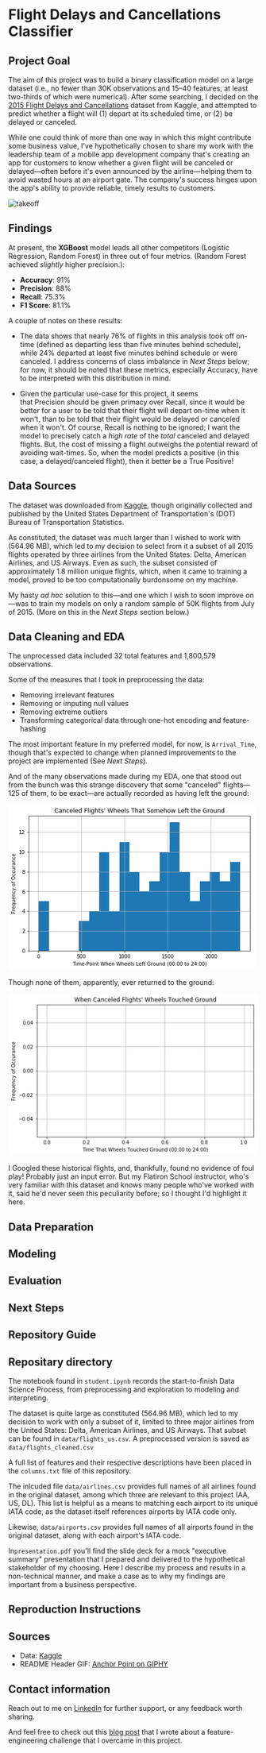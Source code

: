 
# Flight Delays and Cancellations Classifier

## Project Goal

The aim of this project was to build a binary classification model on a large dataset (i.e., no fewer than 30K observations and 15–40 features, at least two-thirds of which were numerical). After some searching, I decided on the [2015 Flight Delays and Cancellations](https://www.kaggle.com/usdot/flight-delays#flights.csv) dataset from Kaggle, and attempted to predict whether a flight will (1) depart at its scheduled time, or (2) be delayed or canceled.

While one could think of more than one way in which this might contribute some business value, I've hypothetically chosen to share my work with the leadership team of a mobile app development company that's creating an app for customers to know whether a given flight will be canceled or delayed—often before it's even announced by the airline—helping them to avoid wasted hours at an airport gate. The company's success hinges upon the app's ability to provide reliable, timely results to customers.

![takeoff](https://media.giphy.com/media/l0IyoqulCpw5YqTGE/giphy.gif)

## Findings

At present, the **XGBoost** model leads all other competitors (Logistic Regression, Random Forest) in three out of four metrics. (Random Forest achieved *slightly* higher precision.):

* **Accuracy**: 91%
* **Precision**: 88%
* **Recall**: 75.3%
* **F1 Score**: 81.1%

A couple of notes on these results:

* The data shows that nearly 76% of flights in this analysis took off on-time (defined as departing less than five minutes behind schedule), while 24% departed at least five minutes behind schedule or were canceled. I address concerns of class imbalance in *Next Steps* below; for now, it should be noted that these metrics, especially Accuracy, have to be interpreted with this distribution in mind.

* Given the particular use-case for this project, it seems that Precision should be given primacy over Recall, since it would be better for a user to be told that their flight will depart on-time when it won't, than to be told that their flight would be delayed or canceled when it won't. Of course, Recall is nothing to be ignored; I want the model to precisely catch a *high rate* of the *total* canceled and delayed flights. But, the cost of missing a flight outweighs the potential reward of avoiding wait-times. So, when the model predicts a positive (in this case, a delayed/canceled flight), then it better be a True Positive!

## Data Sources

The dataset was downloaded from [Kaggle](https://www.kaggle.com/usdot/flight-delays#flights.csv), though originally collected and published by the United States Department of Transportation's (DOT) Bureau of Transportation Statistics.

As constituted, the dataset was much larger than I wished to work with (564.96 MB), which led to my decision to select from it a subset of all 2015 flights operated by three airlines from the United States: Delta, American Airlines, and US Airways. Even as such, the subset consisted of approximately 1.8 million unique flights, which, when it came to training a model, proved to be too computationally burdonsome on my machine.

My hasty *ad hoc* solution to this—and one which I wish to soon improve on—was to train my models on only a random sample of 50K flights from July of 2015. (More on this in the *Next Steps* section below.)

## Data Cleaning and EDA

The unprocessed data included 32 total features and 1,800,579 observations.

Some of the measures that I took in preprocessing the data:

- Removing irrelevant features
- Removing or imputing null values
- Removing extreme outliers
- Transforming categorical data through one-hot encoding and feature-hashing

The most important feature in my preferred model, for now, is `Arrival_Time`, though that's expected to change when planned improvements to the project are implemented (See *Next Steps*).

And of the many observations made during my EDA, one that stood out from the bunch was this strange discovery that some "canceled" flights—125 of them, to be exact—are actually recorded as having left the ground:

![125 flights were said to be canceled, yet they left the ground](images/canceled-departed.png)

Though none of them, apparently, ever returned to the ground:

![None of these flights have a recorded landing time](images/departed-no-landing.png)

I Googled these historical flights, and, thankfully, found no evidence of foul play! Probably just an input error. But my Flatiron School instructor, who's very familiar with this dataset and knows many people who've worked with it, said he'd never seen this peculiarity before; so I thought I'd highlight it here.

## Data Preparation

## Modeling

## Evaluation

## Next Steps

## Repository Guide

## Repositary directory

The notebook found in `student.ipynb` records the start-to-finish Data Science Process, from preprocessing and exploration to modeling and interpreting.

The dataset is quite large as constituted (564.96 MB), which led to my decision to work with only a subset of it, limited to three major airlines from the United States: Delta, American Airlines, and US Airways. That subset can be found in `data/flights_us.csv`. A preprocessed version is saved as `data/flights_cleaned.csv`

A full list of features and their respective descriptions have been placed in the `columns.txt` file of this repository.

The inlcuded file `data/airlines.csv` provides full names of all airlines found in the original dataset, among which three are relevant to this project (AA, US, DL). This list is helpful as a means to matching each airport to its unique IATA code, as the dataset itself references airports by IATA code only.

Likewise, `data/airports.csv` provides full names of all airports found in the original dataset, along with each airport's IATA code.

In`presentation.pdf` you'll find the slide deck for a mock "executive summary" presentation that I prepared and delivered to the hypothetical stakeholder of my choosing. Here I describe my process and results in a non-technical manner, and make a case as to why my findings are important from a business perspective. 

## Reproduction Instructions

## Sources

* Data: [Kaggle](https://www.kaggle.com/usdot/flight-delays#flights.csv)
* README Header GIF: [Anchor Point on GIPHY](https://giphy.com/gifs/travel-trip-flying-l0IyoqulCpw5YqTGE?utm_source=media-link&utm_medium=landing&utm_campaign=Media%20Links&utm_term=)

## Contact information

Reach out to me on [LinkedIn](https://www.linkedin.com/in/timsennett/) for further support, or any feedback worth sharing.

And feel free to check out this [blog post](https://medium.com/@timsennett/converting-integers-and-floats-to-datetime-in-pandas-4e754dc978fb) that I wrote about a feature-engineering challenge that I overcame in this project.
